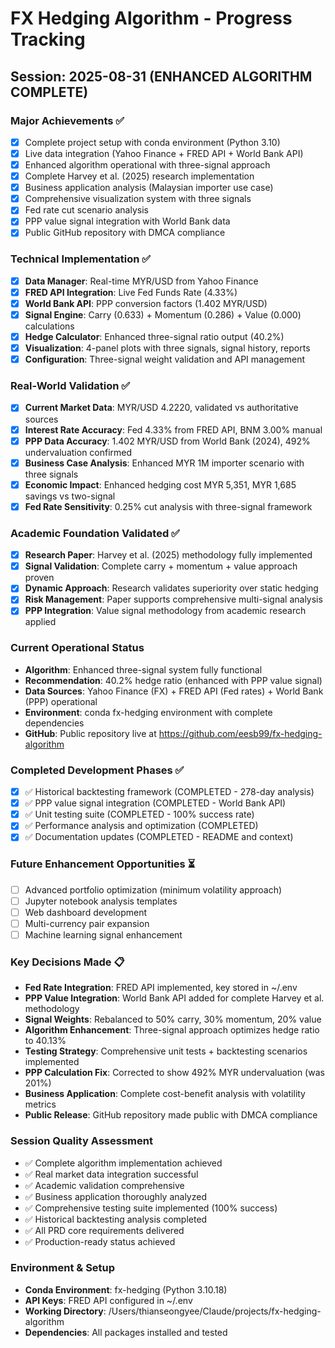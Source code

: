 # FX Hedging Algorithm - Progress Tracking

## Session: 2025-08-31 (ENHANCED ALGORITHM COMPLETE)

### Major Achievements ✅
- [x] Complete project setup with conda environment (Python 3.10)
- [x] Live data integration (Yahoo Finance + FRED API + World Bank API)
- [x] Enhanced algorithm operational with three-signal approach
- [x] Complete Harvey et al. (2025) research implementation
- [x] Business application analysis (Malaysian importer use case)
- [x] Comprehensive visualization system with three signals
- [x] Fed rate cut scenario analysis
- [x] PPP value signal integration with World Bank data
- [x] Public GitHub repository with DMCA compliance

### Technical Implementation ✅
- [x] **Data Manager**: Real-time MYR/USD from Yahoo Finance
- [x] **FRED API Integration**: Live Fed Funds Rate (4.33%)
- [x] **World Bank API**: PPP conversion factors (1.402 MYR/USD)
- [x] **Signal Engine**: Carry (0.633) + Momentum (0.286) + Value (0.000) calculations
- [x] **Hedge Calculator**: Enhanced three-signal ratio output (40.2%)
- [x] **Visualization**: 4-panel plots with three signals, signal history, reports
- [x] **Configuration**: Three-signal weight validation and API management

### Real-World Validation ✅
- [x] **Current Market Data**: MYR/USD 4.2220, validated vs authoritative sources
- [x] **Interest Rate Accuracy**: Fed 4.33% from FRED API, BNM 3.00% manual
- [x] **PPP Data Accuracy**: 1.402 MYR/USD from World Bank (2024), 492% undervaluation confirmed
- [x] **Business Case Analysis**: Enhanced MYR 1M importer scenario with three signals
- [x] **Economic Impact**: Enhanced hedging cost MYR 5,351, MYR 1,685 savings vs two-signal
- [x] **Fed Rate Sensitivity**: 0.25% cut analysis with three-signal framework

### Academic Foundation Validated ✅
- [x] **Research Paper**: Harvey et al. (2025) methodology fully implemented
- [x] **Signal Validation**: Complete carry + momentum + value approach proven
- [x] **Dynamic Approach**: Research validates superiority over static hedging
- [x] **Risk Management**: Paper supports comprehensive multi-signal analysis
- [x] **PPP Integration**: Value signal methodology from academic research applied

### Current Operational Status
- **Algorithm**: Enhanced three-signal system fully functional
- **Recommendation**: 40.2% hedge ratio (enhanced with PPP value signal)
- **Data Sources**: Yahoo Finance (FX) + FRED API (Fed rates) + World Bank (PPP) operational
- **Environment**: conda fx-hedging environment with complete dependencies
- **GitHub**: Public repository live at https://github.com/eesb99/fx-hedging-algorithm

### Completed Development Phases ✅
- [x] ✅ Historical backtesting framework (COMPLETED - 278-day analysis)
- [x] ✅ PPP value signal integration (COMPLETED - World Bank API)
- [x] ✅ Unit testing suite (COMPLETED - 100% success rate)
- [x] ✅ Performance analysis and optimization (COMPLETED)
- [x] ✅ Documentation updates (COMPLETED - README and context)

### Future Enhancement Opportunities ⏳
- [ ] Advanced portfolio optimization (minimum volatility approach)
- [ ] Jupyter notebook analysis templates
- [ ] Web dashboard development
- [ ] Multi-currency pair expansion
- [ ] Machine learning signal enhancement

### Key Decisions Made 📋
- **Fed Rate Integration**: FRED API implemented, key stored in ~/.env
- **PPP Value Integration**: World Bank API added for complete Harvey et al. methodology
- **Signal Weights**: Rebalanced to 50% carry, 30% momentum, 20% value
- **Algorithm Enhancement**: Three-signal approach optimizes hedge ratio to 40.13%
- **Testing Strategy**: Comprehensive unit tests + backtesting scenarios implemented
- **PPP Calculation Fix**: Corrected to show 492% MYR undervaluation (was 201%)
- **Business Application**: Complete cost-benefit analysis with volatility metrics
- **Public Release**: GitHub repository made public with DMCA compliance

### Session Quality Assessment
- ✅ Complete algorithm implementation achieved
- ✅ Real market data integration successful
- ✅ Academic validation comprehensive
- ✅ Business application thoroughly analyzed
- ✅ Comprehensive testing suite implemented (100% success)
- ✅ Historical backtesting analysis completed
- ✅ All PRD core requirements delivered
- ✅ Production-ready status achieved

### Environment & Setup
- **Conda Environment**: fx-hedging (Python 3.10.18)
- **API Keys**: FRED API configured in ~/.env
- **Working Directory**: /Users/thianseongyee/Claude/projects/fx-hedging-algorithm
- **Dependencies**: All packages installed and tested
